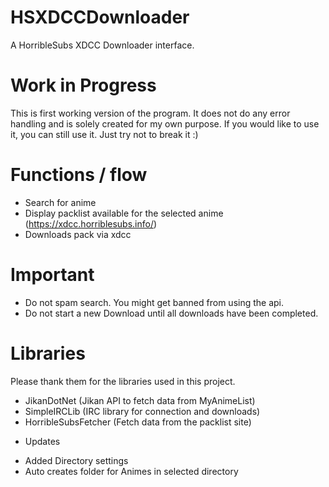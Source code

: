 # HSXDCCDownloader
 A HorribleSubs XDCC Downloader interface.

# Work in Progress
 This is first working version of the program. It does not do any error handling and is solely created for my own purpose. If you would like to use it, you can still use it. Just try not to break it :)

# Functions / flow
 - Search for anime
 - Display packlist available for the selected anime (https://xdcc.horriblesubs.info/)
 - Downloads pack via xdcc

# Important 
 - Do not spam search. You might get banned from using the api.
 - Do not start a new Download until all downloads have been completed. 

# Libraries 
 Please thank them for the libraries used in this project.
 - JikanDotNet (Jikan API to fetch data from MyAnimeList)
 - SimpleIRCLib (IRC library for connection and downloads)
 - HorribleSubsFetcher (Fetch data from the packlist site)

* Updates
 - Added Directory settings
 - Auto creates folder for Animes in selected directory
